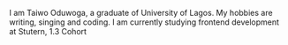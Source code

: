 I am Taiwo Oduwoga, a graduate of University of Lagos. My hobbies are writing, singing and coding. I am currently studying frontend development at Stutern, 1.3 Cohort
